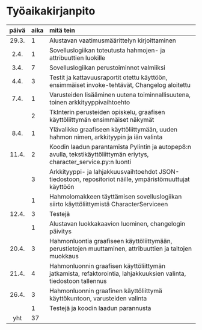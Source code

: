 # Työaikakirjanpito

| päivä | aika | mitä tein |
| :----:|:-----| :-----|
| 29.3. | 1 | Alustavan vaatimusmäärittelyn kirjoittaminen |
| 2.4. | 1 | Sovelluslogiikan toteutusta hahmojen- ja attribuuttien luokille |
| 3.4. | 7 | Sovelluslogiikan perustoiminnot valmiiksi |
| 4.4. | 3 | Testit ja kattavuusraportit otettu käyttöön, ensimmäiset invoke-tehtävät, Changelog aloitettu |
| 7.4. | 1 | Varusteiden lisääminen uutena toiminnallisuutena, toinen arkkityyppivaihtoehto |
| | 2 | TkInterin perusteiden opiskelu, graafisen käyttöliittymän ensimmäiset näkymät |
| 8.4. | 1 | Ylävalikko graafiseen käyttöliittymään, uuden hahmon nimen, arkkityypin ja iän valinta |
| 11.4. | 2 | Koodin laadun parantamista Pylintin ja autopep8:n avulla, tekstikäyttöliittymän eriytys, character_service.py:n luonti |
| | 3 | Arkkityyppi- ja lahjakkuusvaihtoehdot JSON-tiedostoon, repositoriot näille, ympäristömuuttujat käyttöön |
| | 1 | Hahmolomakkeen täyttämisen sovelluslogiikan siirto käyttöliittymistä CharacterServiceen |
| 12.4. | 3 | Testejä |
| | 1 | Alustavan luokkakaavion luominen, changelogin päivitys |
| 20.4. | 3 | Hahmonluontia graafiseen käyttöliittymään, perustietojen muuttaminen, attribuuttien ja taitojen muokkaus |
| 21.4. | 4 | Hahmonluonnin graafisen käyttöliittymän jatkamista, refaktorointia, lahjakkuuksien valinta, tiedostoon tallennus |
| 26.4. | 3 | Hahmonluonnin graafinen käyttöliittymä käyttökuntoon, varusteiden valinta |
| | 1 | Testejä ja koodin laadun parannusta |
| yht | 37 | | 